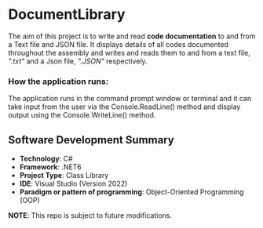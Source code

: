 # DocumentLibrary
The aim of this project is to write and read **code documentation** to and from a Text file and JSON file. It displays details of all codes documented throughout the assembly and writes and reads them to and from a text file, *".txt"* and a Json file, *".JSON"* respectively.

### How the application runs:
The application runs in the command prompt window or terminal and it can take input from the user via the Console.ReadLine() method and display output using the Console.WriteLine() method.

## Software Development Summary
* **Technology**: C#
* **Framework**: .NET6
* **Project Type**: Class Library
* **IDE**: Visual Studio (Version 2022)
* **Paradigm or pattern of programming**: Object-Oriented Programming (OOP)



**NOTE**: This repo is subject to future modifications.










